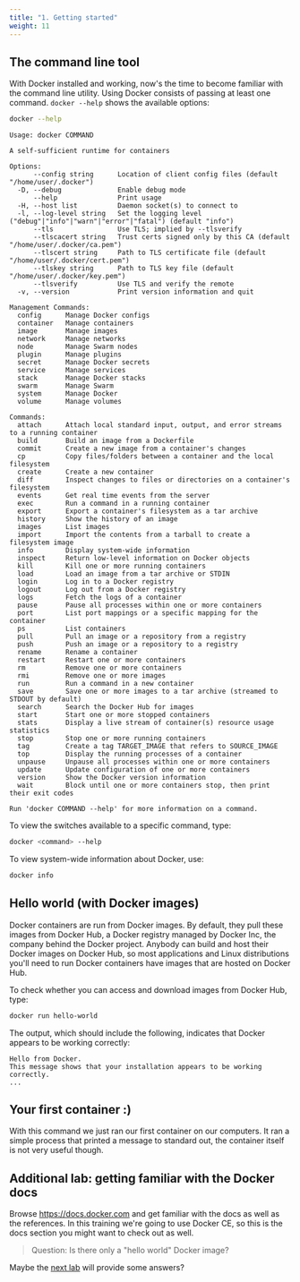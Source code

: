 ```yaml
---
title: "1. Getting started"
weight: 11
---
```


## The command line tool

With Docker installed and working, now's the time to become familiar with the command line utility. Using Docker consists of passing at least one command. `docker --help` shows the available options:

```bash
docker --help
```

```
Usage: docker COMMAND

A self-sufficient runtime for containers

Options:
      --config string      Location of client config files (default "/home/user/.docker")
  -D, --debug              Enable debug mode
      --help               Print usage
  -H, --host list          Daemon socket(s) to connect to
  -l, --log-level string   Set the logging level ("debug"|"info"|"warn"|"error"|"fatal") (default "info")
      --tls                Use TLS; implied by --tlsverify
      --tlscacert string   Trust certs signed only by this CA (default "/home/user/.docker/ca.pem")
      --tlscert string     Path to TLS certificate file (default "/home/user/.docker/cert.pem")
      --tlskey string      Path to TLS key file (default "/home/user/.docker/key.pem")
      --tlsverify          Use TLS and verify the remote
  -v, --version            Print version information and quit

Management Commands:
  config      Manage Docker configs
  container   Manage containers
  image       Manage images
  network     Manage networks
  node        Manage Swarm nodes
  plugin      Manage plugins
  secret      Manage Docker secrets
  service     Manage services
  stack       Manage Docker stacks
  swarm       Manage Swarm
  system      Manage Docker
  volume      Manage volumes

Commands:
  attach      Attach local standard input, output, and error streams to a running container
  build       Build an image from a Dockerfile
  commit      Create a new image from a container's changes
  cp          Copy files/folders between a container and the local filesystem
  create      Create a new container
  diff        Inspect changes to files or directories on a container's filesystem
  events      Get real time events from the server
  exec        Run a command in a running container
  export      Export a container's filesystem as a tar archive
  history     Show the history of an image
  images      List images
  import      Import the contents from a tarball to create a filesystem image
  info        Display system-wide information
  inspect     Return low-level information on Docker objects
  kill        Kill one or more running containers
  load        Load an image from a tar archive or STDIN
  login       Log in to a Docker registry
  logout      Log out from a Docker registry
  logs        Fetch the logs of a container
  pause       Pause all processes within one or more containers
  port        List port mappings or a specific mapping for the container
  ps          List containers
  pull        Pull an image or a repository from a registry
  push        Push an image or a repository to a registry
  rename      Rename a container
  restart     Restart one or more containers
  rm          Remove one or more containers
  rmi         Remove one or more images
  run         Run a command in a new container
  save        Save one or more images to a tar archive (streamed to STDOUT by default)
  search      Search the Docker Hub for images
  start       Start one or more stopped containers
  stats       Display a live stream of container(s) resource usage statistics
  stop        Stop one or more running containers
  tag         Create a tag TARGET_IMAGE that refers to SOURCE_IMAGE
  top         Display the running processes of a container
  unpause     Unpause all processes within one or more containers
  update      Update configuration of one or more containers
  version     Show the Docker version information
  wait        Block until one or more containers stop, then print their exit codes

Run 'docker COMMAND --help' for more information on a command.
```

To view the switches available to a specific command, type:

```bash
docker <command> --help
```

To view system-wide information about Docker, use:

```bash
docker info
```


## Hello world (with Docker images)

Docker containers are run from Docker images. By default, they pull these images from Docker Hub, a Docker registry managed by Docker Inc, the company behind the Docker project. Anybody can build and host their Docker images on Docker Hub, so most applications and Linux distributions you'll need to run Docker containers have images that are hosted on Docker Hub.

To check whether you can access and download images from Docker Hub, type:

```bash
docker run hello-world
```

The output, which should include the following, indicates that Docker appears to be working correctly:

```
Hello from Docker.
This message shows that your installation appears to be working correctly.
...
```


## Your first container :)

With this command we just ran our first container on our computers. It ran a simple process that printed a message to standard out, the container itself is not very useful though.


## Additional lab: getting familiar with the Docker docs

Browse <https://docs.docker.com> and get familiar with the docs as well as the references. In this training we're going to use Docker CE, so this is the docs section you might want to check out as well.

> Question: Is there only a "hello world" Docker image?

Maybe the [next lab](../02_images/) will provide some answers?
